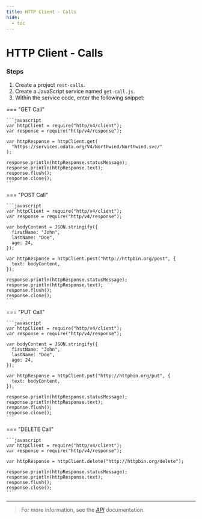 ```yaml
---
title: HTTP Client - Calls
hide:
  - toc
---
```


# HTTP Client - Calls

### Steps

1. Create a project `rest-calls`.
2. Create a JavaScript service named `get-call.js`.
3. Within the service code, enter the following snippet:

=== "GET Call"

    ```javascript
    var httpClient = require("http/v4/client");
    var response = require("http/v4/response");

    var httpResponse = httpClient.get(
      "https://services.odata.org/V4/Northwind/Northwind.svc/"
    );

    response.println(httpResponse.statusMessage);
    response.println(httpResponse.text);
    response.flush();
    response.close();
    ```

=== "POST Call"

    ```javascript
    var httpClient = require("http/v4/client");
    var response = require("http/v4/response");

    var bodyContent = JSON.stringify({
      firstName: "John",
      lastName: "Doe",
      age: 24,
    });

    var httpResponse = httpClient.post("http://httpbin.org/post", {
      text: bodyContent,
    });

    response.println(httpResponse.statusMessage);
    response.println(httpResponse.text);
    response.flush();
    response.close();
    ```

=== "PUT Call"

    ```javascript
    var httpClient = require("http/v4/client");
    var response = require("http/v4/response");

    var bodyContent = JSON.stringify({
      firstName: "John",
      lastName: "Doe",
      age: 24,
    });

    var httpResponse = httpClient.put("http://httpbin.org/put", {
      text: bodyContent,
    });

    response.println(httpResponse.statusMessage);
    response.println(httpResponse.text);
    response.flush();
    response.close();
    ```

=== "DELETE Call"

    ```javascript
    var httpClient = require("http/v4/client");
    var response = require("http/v4/response");

    var httpResponse = httpClient.delete("http://httpbin.org/delete");

    response.println(httpResponse.statusMessage);
    response.println(httpResponse.text);
    response.flush();
    response.close();
    ```

---

> For more information, see the _[API](https://www.dirigible.io/api/http/client/#functions)_ documentation.
